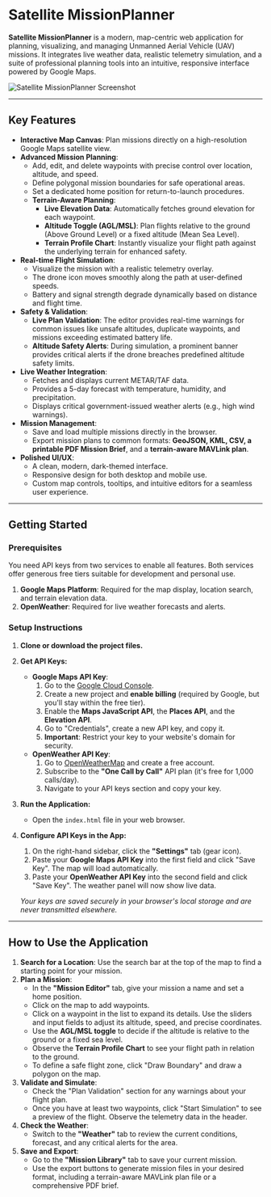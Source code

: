 # Satellite MissionPlanner

**Satellite MissionPlanner** is a modern, map-centric web application for planning, visualizing, and managing Unmanned Aerial Vehicle (UAV) missions. It integrates live weather data, realistic telemetry simulation, and a suite of professional planning tools into an intuitive, responsive interface powered by Google Maps.

![Satellite MissionPlanner Screenshot](https://storage.googleapis.com/aai-web-samples/apps/mission-planner.png)

---

## Key Features

- **Interactive Map Canvas**: Plan missions directly on a high-resolution Google Maps satellite view.
- **Advanced Mission Planning**:
  - Add, edit, and delete waypoints with precise control over location, altitude, and speed.
  - Define polygonal mission boundaries for safe operational areas.
  - Set a dedicated home position for return-to-launch procedures.
  - **Terrain-Aware Planning**:
    - **Live Elevation Data**: Automatically fetches ground elevation for each waypoint.
    - **Altitude Toggle (AGL/MSL)**: Plan flights relative to the ground (Above Ground Level) or a fixed altitude (Mean Sea Level).
    - **Terrain Profile Chart**: Instantly visualize your flight path against the underlying terrain for enhanced safety.
- **Real-time Flight Simulation**:
  - Visualize the mission with a realistic telemetry overlay.
  - The drone icon moves smoothly along the path at user-defined speeds.
  - Battery and signal strength degrade dynamically based on distance and flight time.
- **Safety & Validation**:
  - **Live Plan Validation**: The editor provides real-time warnings for common issues like unsafe altitudes, duplicate waypoints, and missions exceeding estimated battery life.
  - **Altitude Safety Alerts**: During simulation, a prominent banner provides critical alerts if the drone breaches predefined altitude safety limits.
- **Live Weather Integration**:
  - Fetches and displays current METAR/TAF data.
  - Provides a 5-day forecast with temperature, humidity, and precipitation.
  - Displays critical government-issued weather alerts (e.g., high wind warnings).
- **Mission Management**:
  - Save and load multiple missions directly in the browser.
  - Export mission plans to common formats: **GeoJSON, KML, CSV, a printable PDF Mission Brief**, and a **terrain-aware MAVLink plan**.
- **Polished UI/UX**:
  - A clean, modern, dark-themed interface.
  - Responsive design for both desktop and mobile use.
  - Custom map controls, tooltips, and intuitive editors for a seamless user experience.

---

## Getting Started

### Prerequisites

You need API keys from two services to enable all features. Both services offer generous free tiers suitable for development and personal use.

1.  **Google Maps Platform**: Required for the map display, location search, and terrain elevation data.
2.  **OpenWeather**: Required for live weather forecasts and alerts.

### Setup Instructions

1.  **Clone or download the project files.**

2.  **Get API Keys:**
    *   **Google Maps API Key**:
        1.  Go to the [Google Cloud Console](https://console.cloud.google.com/).
        2.  Create a new project and **enable billing** (required by Google, but you'll stay within the free tier).
        3.  Enable the **Maps JavaScript API**, the **Places API**, and the **Elevation API**.
        4.  Go to "Credentials", create a new API key, and copy it.
        5.  **Important**: Restrict your key to your website's domain for security.
    *   **OpenWeather API Key**:
        1.  Go to [OpenWeatherMap](https://openweathermap.org/api) and create a free account.
        2.  Subscribe to the **"One Call by Call"** API plan (it's free for 1,000 calls/day).
        3.  Navigate to your API keys section and copy your key.

3.  **Run the Application:**
    *   Open the `index.html` file in your web browser.

4.  **Configure API Keys in the App:**
    1.  On the right-hand sidebar, click the **"Settings"** tab (gear icon).
    2.  Paste your **Google Maps API Key** into the first field and click "Save Key". The map will load automatically.
    3.  Paste your **OpenWeather API Key** into the second field and click "Save Key". The weather panel will now show live data.

    *Your keys are saved securely in your browser's local storage and are never transmitted elsewhere.*

---

## How to Use the Application

1.  **Search for a Location**: Use the search bar at the top of the map to find a starting point for your mission.
2.  **Plan a Mission**:
    *   In the **"Mission Editor"** tab, give your mission a name and set a home position.
    *   Click on the map to add waypoints.
    *   Click on a waypoint in the list to expand its details. Use the sliders and input fields to adjust its altitude, speed, and precise coordinates.
    *   Use the **AGL/MSL toggle** to decide if the altitude is relative to the ground or a fixed sea level.
    *   Observe the **Terrain Profile Chart** to see your flight path in relation to the ground.
    *   To define a safe flight zone, click "Draw Boundary" and draw a polygon on the map.
3.  **Validate and Simulate**:
    *   Check the "Plan Validation" section for any warnings about your flight plan.
    *   Once you have at least two waypoints, click "Start Simulation" to see a preview of the flight. Observe the telemetry data in the header.
4.  **Check the Weather**:
    *   Switch to the **"Weather"** tab to review the current conditions, forecast, and any critical alerts for the area.
5.  **Save and Export**:
    *   Go to the **"Mission Library"** tab to save your current mission.
    *   Use the export buttons to generate mission files in your desired format, including a terrain-aware MAVLink plan file or a comprehensive PDF brief.